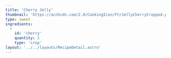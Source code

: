 ```yaml
---
title: 'Cherry Jelly'
thumbnail: 'https://acnhcdn.com/2.0/CookingIcon/FtrJellyCherryCropped.png'
type: sweet
ingredients:
  -
    id: 'cherry'
    quantity: 2
    type: 'crop'
layout: '../../layouts/RecipeDetail.astro'
---
```

